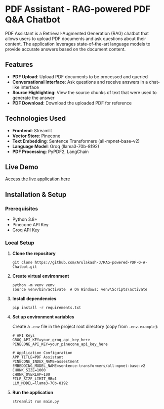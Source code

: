 # PDF Assistant - RAG-powered PDF Q&A Chatbot

PDF Assistant is a Retrieval-Augmented Generation (RAG) chatbot that allows users to upload PDF documents and ask questions about their content. The application leverages state-of-the-art language models to provide accurate answers based on the document content.

## Features

- **PDF Upload**: Upload PDF documents to be processed and queried
- **Conversational Interface**: Ask questions and receive answers in a chat-like interface
- **Source Highlighting**: View the source chunks of text that were used to generate the answer
- **PDF Download**: Download the uploaded PDF for reference

## Technologies Used

- **Frontend**: Streamlit
- **Vector Store**: Pinecone
- **Text Embedding**: Sentence Transformers (all-mpnet-base-v2)
- **Language Model**: Groq (llama3-70b-8192)
- **PDF Processing**: PyPDF2, LangChain

## Live Demo

[Access the live application here](https://akashragpdfsystem.streamlit.app/)

## Installation & Setup

### Prerequisites

- Python 3.8+
- Pinecone API Key
- Groq API Key

### Local Setup

1. **Clone the repository**

   ```
   git clone https://github.com/Arulakash-J/RAG-powered-PDF-Q-A-Chatbot.git

   ```

2. **Create virtual environment**

   ```
   python -m venv venv
   source venv/bin/activate  # On Windows: venv\Scripts\activate
   ```

3. **Install dependencies**

   ```
   pip install -r requirements.txt
   ```

4. **Set up environment variables**

   Create a `.env` file in the project root directory (copy from `.env.example`):

   ```
   # API Keys
   GROQ_API_KEY=your_groq_api_key_here
   PINECONE_API_KEY=your_pinecone_api_key_here

   # Application Configuration
   APP_TITLE=PDF Assistant
   PINECONE_INDEX_NAME=assestment
   EMBEDDING_MODEL_NAME=sentence-transformers/all-mpnet-base-v2
   CHUNK_SIZE=1000
   CHUNK_OVERLAP=100
   FILE_SIZE_LIMIT_MB=1
   LLM_MODEL=llama3-70b-8192
   ```


5. **Run the application**

   ```
   streamlit run main.py
   ```
